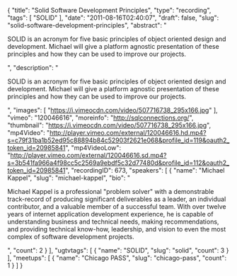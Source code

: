 {
  "title": "Solid Software Development Principles",
  "type": "recording",
  "tags": [
    "SOLID"
  ],
  "date": "2011-08-16T02:40:07",
  "draft": false,
  "slug": "solid-software-development-principles",
  "abstract": "<p>SOLID is an acronym for five basic principles of object oriented design and development. Michael will give a platform agnostic presentation of these principles and how they can be used to improve our projects.</p>",
  "description": "<p>SOLID is an acronym for five basic principles of object oriented design and development. Michael will give a platform agnostic presentation of these principles and how they can be used to improve our projects.</p>",
  "images": [
    "https://i.vimeocdn.com/video/507716738_295x166.jpg"
  ],
  "vimeo": "120046616",
  "moreinfo": "http://sqlconnections.org/",
  "thumbnail": "https://i.vimeocdn.com/video/507716738_295x166.jpg",
  "mp4Video": "http://player.vimeo.com/external/120046616.hd.mp4?s=c79f31ba1b52ed95c88894b84c52903f2621e068&profile_id=119&oauth2_token_id=20985841",
  "mp4VideoLow": "http://player.vimeo.com/external/120046616.sd.mp4?s=3b541fa966a4f98cc5c2569a9ebdf5c32d77480d&profile_id=112&oauth2_token_id=20985841",
  "recordingID": 673,
  "speakers": [
    {
      "name": "Michael Kappel",
      "slug": "michael-kappel",
      "bio": "<p>Michael Kappel is a professional \"problem solver\" with a demonstrable track-record of producing significant deliverables as a leader, an individual contributor, and a valuable member of a successful team. With over twelve years of internet application development experience, he is capable of understanding business and technical needs, making recommendations, and providing technical know-how, leadership, and vision to even the most complex of software development projects.</p>",
      "count": 2
    }
  ],
  "ugtvtags": [
    {
      "name": "SOLID",
      "slug": "solid",
      "count": 3
    }
  ],
  "meetups": [
    {
      "name": "Chicago PASS",
      "slug": "chicago-pass",
      "count": 1
    }
  ]
}